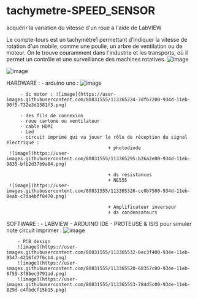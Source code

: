 # tachymetre-SPEED_SENSOR
acquérir la variation du vitesse d'un roue a l'aide de LabVIEW 

Le compte-tours est un tachymètre1 permettant d’indiquer la vitesse de rotation d'un mobile, comme une poulie, un arbre de ventilation ou de moteur. On le trouve couramment dans l'industrie et les transports, où il permet un contrôle et une surveillance des machines rotatives.
![image](https://user-images.githubusercontent.com/80831555/113363668-53a2b580-9349-11eb-962f-ebb94dd35e77.png)

![image](https://user-images.githubusercontent.com/80831555/113364733-26a3d200-934c-11eb-8080-a5358c87852c.png)


HARDWARE : 
         - arduino uno :
         ![image](https://user-images.githubusercontent.com/80831555/113365176-5acbc280-934d-11eb-8446-9a08dc3f1bbf.png)

         - dc motor : ![image](https://user-images.githubusercontent.com/80831555/113365224-7df67200-934d-11eb-90f5-732e3d1581f3.png)

         - des fils de connexion
         - roue cartone ou ventilateur 
         - cable HDMI 
         - Led 
         - circuit imprimé qui va jouer le rôle de réception du signal électrique : 
                                         + photodiode 
     ![image](https://user-images.githubusercontent.com/80831555/113365295-b26a2e00-934d-11eb-9835-bfb2d37b9a84.png)

                                         + ds résistances 
                                         + NE555
     ![image](https://user-images.githubusercontent.com/80831555/113365326-cc0b7580-934d-11eb-8eab-c7da4bff8470.png)

                                         + Amplificateur inverseur 
                                         + ds condensateurs 



SOFTWARE : 
        - LABVIEW 
        - ARDUINO IDE 
        - PROTEUSE & ISIS  pour simuler note circuit imprimer :
        ![image](https://user-images.githubusercontent.com/80831555/113365448-391f0b00-934e-11eb-999d-1db930c4118f.png)

        - PCB design 
        ![image](https://user-images.githubusercontent.com/80831555/113365532-6ec3f400-934e-11eb-9547-4216fd7f6cb4.png)
        ![image](https://user-images.githubusercontent.com/80831555/113365520-68357c80-934e-11eb-8f59-3f86ec3791ad.png)
        ![image](https://user-images.githubusercontent.com/80831555/113365553-784d5c00-934e-11eb-829d-c4fbdcf15b15.png)




 
                                         
